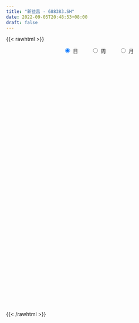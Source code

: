 ```yaml
---
title: "新益昌 - 688383.SH"
date: 2022-09-05T20:48:53+08:00
draft: false
---
```

{{< rawhtml >}}
    <div style="text-align: center">
        <label style="padding: 1rem;"><input style="margin-right: .5rem" type="radio" name="period" value="D" checked onclick="period_change(this)">日</label>
        <label style="padding: 1rem;"><input style="margin-right: .5rem" type="radio" name="period" value="W" onclick="period_change(this)">周</label>
        <label style="padding: 1rem;"><input style="margin-right: .5rem" type="radio" name="period" value="M" onclick="period_change(this)">月</label>
    </div>
    <div id="chart" style="height: 700px;"></div> 
    <script type="text/javascript">
        const D_v = [172344.36,84147.78,48249.73,53199.63,48292.58,41217.0,33061.86,35454.98,28763.18,37567.64,53211.58,31404.75,16351.56,19455.11,16483.7,15558.2,25021.98,15940.44,15483.28,14411.2,16862.56,26084.08,29515.45,23169.97,27261.58,18315.02,18889.38,17519.26,16087.8,14734.03,14276.02,18270.95,21196.52,15269.66,16580.1,15384.75,16151.44,13038.47,8893.87,14015.18,21199.2,10646.57,11184.3,10819.74,9390.0,16556.42,15435.05,11067.27,8797.71,13297.95,10973.95,13523.64,16883.72,9281.87,7780.94,12991.31,15340.38,31327.19,19945.08,23242.19,25419.22,26853.98,31761.41,30142.75,15340.8,26207.62,22211.7,9803.59,10800.63,17010.48,17370.1,11256.72,17904.25,16397.84,25477.28,14022.96,11879.65,14150.5,9785.07,12748.46,9013.14,7196.49,8900.14,5741.16,7826.05,6472.16,7876.04,7375.06,6419.36,9622.27,7950.13,6999.28,10208.68,11748.69,16795.93,8643.12,5875.36,6264.0,6920.66,8463.85,9010.93,8912.65,6151.01,7303.03,8832.55,7699.36,6417.32,6814.95,6954.3,5585.64,7138.38,9784.05,5937.79,26338.94,9676.67,8092.71,6282.72,8802.97,8351.29,6245.04,10428.5,7797.22,14326.71,10274.61,7120.0,7423.99,4576.09,5640.44,12399.8,9103.33,7702.27,11990.84,13901.15,11759.64,10203.63,10783.64,15805.1,16218.54,13604.64,20715.54,12754.35,8295.85,9204.01,13205.37,10924.89,10962.14,9248.11,12858.98,12373.65,6210.03,22622.54,10911.73,20326.15,10949.96,11419.84,5799.81,12294.47,11257.08,6985.64,10703.61,7754.73,7727.02,8147.6,10849.76,10946.46,11491.14,8327.55,6468.4,8347.81,8370.77,6614.71,4325.42,5863.91,5299.47,5416.82,4684.1,4394.07,14162.89,10006.03,7539.8,4441.07,3777.71,6165.71,5053.68,5224.85,5896.58,6571.9,6100.68,13379.88,6417.54,10019.21,11502.81,7346.67,9141.06,10422.97,8154.52,12759.94,8440.48,15107.91,9070.12,9293.63,8468.22,10137.33,5853.17,11761.37,11433.05,6709.3,8688.41,6857.29,7611.29,10324.98,6627.69,9742.57,14801.07,13284.4,5548.24,10743.27,4831.92,4540.47,3766.02,5534.33,4545.94,6495.07,6262.66,4009.15,4532.64,4842.54,4939.91,5529.59,6743.88,8226.14,8180.9,8843.31,7894.01,9615.37,5658.63,3521.55,4228.23,3977.37,6048.2,10803.17,11710.85,7699.64,13527.36,8855.12,9277.06,3819.78,5369.58,6600.4,3591.39,3337.79,8122.28,3260.37,6052.92,4458.79,5063.95,4292.03,8968.22,4431.84,4896.68,3678.12,3712.88,6306.83,7381.79,11773.94,13436.69,7370.32,6848.34,4763.98,4538.2,5246.91,4764.86,17940.76,26964.1,15968.64,11777.63,10207.74,8331.62,8008.43,5406.37,10464.16,6917.29,5435.08,4952.85,5611.14,9444.18,6132.06,13219.39,11602.28,5474.7,9048.02,12256.21,13545.03,7853.81,12528.76,6351.11,4072.61,8230.43,16111.96,9293.62,5200.62,8957.78,7114.89,8674.89,5645.98,5661.35,23493.09,28120.39,9439.05,26270.25,25200.29,20315.2,17489.56,21956.24,11492.81,11495.13,12355.2,10756.22,12270.85,10087.62,9053.54,8750.21,20328.14,10506.36,10490.55,8363.97,5503.65,7075.17,7978.14,7160.01,9048.86]
const D_histogram = [0.0,0.7772991453,1.5231956364,1.8960447319,1.9505813311,2.0567626948,1.9604218389,1.5239369545,0.8700517454,1.3470707386,1.8385857958,2.0788483982,2.2055627081,2.1007424944,2.0301972172,1.7568438528,1.6577082879,1.8548970638,2.1670920046,2.2543732581,2.4558126744,2.0508579607,1.1043299473,0.2675071349,-0.4955872495,-0.8203407203,-1.4832516344,-1.8911268658,-2.0317723083,-2.1448056494,-2.2373765396,-2.1367766468,-1.0654532339,-0.340536698,-0.1596986458,-0.2626239204,-0.0007059121,-0.0433155516,-0.3778494438,0.046483808,1.4008280366,2.1528298681,1.953918808,1.6448766719,1.3571155535,0.4137502644,-0.1294041885,-0.4733565068,-0.7499245587,-0.8455201593,-0.7556533256,-1.1243371799,-1.9238298625,-2.3229128955,-2.8206979767,-2.7224108265,-1.0560742859,0.9273993857,1.9575862589,2.9253098752,3.1047022126,4.18387386,5.19739192,4.5438033274,3.8098828939,2.0713334709,1.3887893611,0.5175072143,-0.2297429736,-1.3477617404,-1.8668498309,-1.8884523104,-1.5168608243,-1.7655346438,-2.9609159882,-3.6042970647,-3.6249040431,-2.6867834055,-2.0255400258,-0.9597024662,-0.607827669,-0.3535598285,-0.5418595405,-0.7832950337,-1.1942029563,-1.6634580766,-2.0343181051,-2.4783342613,-2.6661389741,-2.263895153,-2.3220601431,-2.3011654594,-2.7537021193,-2.7237580365,-3.2987205103,-3.2279085011,-3.2630629533,-3.3374861497,-3.3420510782,-2.6172300965,-1.9050644475,-1.0040781989,-0.4317368293,-0.3496734229,0.0648703827,0.8790785345,0.8773820235,0.7567746416,0.5579375291,1.0263189697,1.244640034,1.2932229151,1.2931023668,0.2326883192,-0.6108000931,-1.2031532728,-1.5194278991,-1.4958384877,-1.2659906321,-1.2663865097,-1.4349910138,-1.0804376323,-0.3387979183,0.29592402,0.8584022731,1.3830858469,1.5943236205,1.6562955537,1.8448777294,1.5900993327,1.5540916401,1.8615962641,1.7833041575,1.1901022239,0.7837341131,0.3538036861,0.5198731661,1.0693967843,1.4425590306,1.7397676177,1.8779270391,1.7064018696,1.7172935993,1.7965542039,1.9270100052,1.5633146626,1.3604172999,0.7757208864,-0.0832147119,-0.4485139394,-0.0030544248,0.3924361775,0.1682796664,-0.0059523684,-0.3752327903,-0.5695835803,-1.050600352,-1.720059651,-2.0831578594,-2.1391934659,-2.2438439374,-2.4838751113,-2.5703452618,-2.1430183978,-1.7506802984,-1.0713792502,-0.6161642054,-0.3449205173,-0.1711487549,0.0093913692,0.0857707758,0.1947731011,0.1100192464,0.2271032719,0.0645414427,0.0886275234,0.2218544997,0.6744607838,0.4378930607,0.0200838847,-0.2603620373,-0.3385845678,-0.2628489547,-0.2937357478,-0.2628038051,-0.4155948905,-0.2578538798,-0.4473125567,-0.9321445715,-1.2203825965,-1.6993597569,-1.5847811971,-1.1803398513,-0.8252421977,-0.1961651007,-0.0143774878,0.2036691661,0.267259966,0.9186907472,1.065037531,1.4016313511,1.4530847627,1.2751361786,0.9611012868,0.500736974,0.1184286191,-0.3374978511,-0.6496093356,-0.8690546218,-0.8401591654,-0.7815673721,-0.8039318208,-0.7151273862,-0.1518749326,0.4740789995,0.8010286859,1.1985720154,1.2511151928,1.3275110196,1.2484535439,0.8607469746,0.5704489602,0.3666096532,0.3633808055,0.2057103828,0.0668873132,0.0031618287,-0.1122688178,-0.4637604234,-0.9743601691,-1.1912997078,-1.5917208055,-1.6377168835,-1.4841402959,-1.1699383821,-1.0049894391,-0.8895297343,-0.8997351781,-0.825298925,-1.0967778132,-0.9786632464,0.0963521257,0.568395454,1.2127403116,1.6017922882,1.9088943389,1.9897434639,2.2435639214,2.1814998933,2.0939492311,1.8696256721,1.9199853487,1.8859681179,1.8865327187,1.8833833257,1.7538013501,1.7436897422,1.2376766607,0.7744845909,0.4206365924,0.2594894188,0.2110251455,0.3373562013,0.6015920892,1.005964299,1.1077290182,1.0445128199,0.8009654705,0.2823857724,0.055113314,-0.0550044,-0.3525517059,0.0388878873,0.9896195573,1.2292147559,1.3287246349,0.9990586399,0.6591815768,0.6629853049,0.5722517032,0.792029453,0.9301746191,0.4442822378,0.2254232855,0.2238236508,-0.3344499889,-0.849123874,-0.7670192845,-1.1360310614,-1.4435811832,-1.9937770278,-2.7775439089,-3.3475850987,-3.3619725047,-3.190701396,-2.92519084,-2.6653001222,-2.149723118,-1.2311713428,-0.6255026615,-0.2207404825,0.3258380436,0.4858236381,0.8911458743,1.00959408,1.0022661919,1.9825117497,3.1799528359,3.6157931756,4.9401569881,6.0929958557,6.4162560345,6.2326549493,5.6361611517,4.3455538505,3.0847977187,1.9496750111,1.1372584892,0.6647451525,-0.3238788677,-0.751883416,-0.8943350462,-2.111253286,-2.7511184086,-3.4036613126,-3.581843514,-3.7311043996,-3.907174478,-3.9721465319,-3.555526653,-3.1500952619]
const D_fast = [0.0,0.9716239316,2.0983193318,2.9451796102,3.4873615422,4.1077335796,4.5014981835,4.4459975378,4.009625265,4.8234119429,5.774573449,6.5345481509,7.2126531379,7.6330185478,8.0700225749,8.2358801737,8.5511716807,9.2120847226,10.0660526646,10.7169272326,11.5323198175,11.640079594,10.9696340674,10.1996880387,9.312696842,8.7828581911,7.7491343684,6.8684774205,6.219888901,5.5706541475,4.9187391224,4.4851448535,5.2901049579,5.9298873194,6.07080071,5.9022194553,6.1639609856,6.1105224582,5.681526205,6.1174804089,7.8220316466,9.1122409451,9.401809587,9.5039866189,9.5555043889,8.7155766658,8.1400711658,7.6777797209,7.2137305293,6.9067548889,6.8077083912,6.1579402419,4.8774900936,3.8976788368,2.6947192614,2.112403705,3.5147216742,5.7300451922,7.24962863,8.9486797152,9.9042476057,12.0293877181,14.3422537581,14.8246159973,15.0431662873,13.8224502321,13.4871034625,12.7451981192,11.940512188,10.4855529861,9.4997524378,9.0060368808,8.9984131608,8.3083556803,6.3727453389,4.8282899962,3.9014570071,4.1678817932,4.3227401665,5.1486521095,5.3485699895,5.5144478729,5.1906832758,4.7534240242,4.0439653624,3.158845723,2.2794061682,1.2158064467,0.3614669903,0.1977370232,-0.4409430026,-0.9953396838,-2.1363018735,-2.7872972999,-4.1869399012,-4.9231050173,-5.7740252078,-6.6828199416,-7.5228976397,-7.4523841822,-7.216484645,-6.5665179461,-6.1021107838,-6.1074657332,-5.6767043319,-4.6427265465,-4.4250775516,-4.3564912731,-4.4158440033,-3.6908828203,-3.1614017474,-2.7895131377,-2.4663580942,-3.468600062,-4.4647884975,-5.3579299955,-6.0540615966,-6.4044318071,-6.4910816096,-6.8080741145,-7.3354263721,-7.2509823987,-6.5940421643,-5.885339221,-5.1082603996,-4.237805364,-3.6279866853,-3.1519408637,-2.5021392557,-2.3593928192,-2.0068776017,-1.2339739117,-0.8664399789,-1.1621163566,-1.3725509391,-1.7140304445,-1.4179926731,-0.6011198587,0.1326821452,0.8648326367,1.4724738179,1.7275491158,2.1677642453,2.696163401,3.3083717035,3.3355050266,3.4727119888,3.0819457969,2.2022065207,1.7247788083,2.1694747167,2.6630743633,2.4809877689,2.305267642,1.8421790225,1.5054323374,0.7617654777,-0.3377087341,-1.2215964073,-1.8124303802,-2.4780418362,-3.3390417878,-4.0680982538,-4.1765259892,-4.2218579644,-3.8104017288,-3.5092277354,-3.3242141766,-3.1932296029,-3.0103416365,-2.912519536,-2.7548239354,-2.8120729785,-2.638213135,-2.7846396036,-2.7383966419,-2.5497060407,-1.9284845607,-2.0555790187,-2.4683672234,-2.8139036548,-2.9767723272,-2.9667489528,-3.0710696828,-3.1058386915,-3.3625284994,-3.2692509587,-3.5705377748,-4.2884059325,-4.8817396066,-5.7855567062,-6.0671734457,-5.9578170628,-5.8090299586,-5.2289941367,-5.0508008958,-4.7818369504,-4.651431159,-3.770327691,-3.3577215244,-2.6707198665,-2.2559952643,-2.1151598037,-2.1889193739,-2.5240994431,-2.8768006433,-3.4171015763,-3.8916153947,-4.3283243362,-4.5094686712,-4.6462687209,-4.8696161248,-4.9595935367,-4.4343098163,-3.6898361343,-3.1626292765,-2.4654429432,-2.1001209676,-1.6918473859,-1.4587914756,-1.6313113012,-1.7789970756,-1.8911839693,-1.8035676156,-1.9098104427,-2.0319116839,-2.0948467112,-2.2383445621,-2.7057762737,-3.4599660617,-3.9747305273,-4.7730818263,-5.2285071253,-5.4459656116,-5.4242482933,-5.5105467102,-5.6174694389,-5.8526086772,-5.9844971554,-6.5301704969,-6.6567217417,-5.5576183381,-4.9434761463,-3.9959462109,-3.2064461622,-2.4221205268,-1.8438355357,-1.0291240979,-0.5458131526,-0.1098765072,0.1332063519,0.6635623657,1.1010371644,1.5732349449,2.0409313833,2.3497997452,2.7756105729,2.5790166565,2.3094457344,2.060756884,1.9644820652,1.9687740782,2.1794441843,2.5940780945,3.2499413791,3.6286383528,3.8265503595,3.7832443777,3.3352611228,3.1217669928,2.9978981789,2.6122129465,3.0133745115,4.2115110708,4.7584099584,5.1901009961,5.1101996611,4.9351179922,5.1046680466,5.1569973707,5.5747824836,5.9454713045,5.5706494826,5.4081463517,5.4625026298,4.8206164929,4.0936616393,3.9840114076,3.3309918654,2.6625464478,1.6139063463,0.1357534879,-1.2711839766,-2.1260645088,-2.7524687491,-3.2182559031,-3.6246902158,-3.6465439911,-3.0357850516,-2.5864920357,-2.2369149773,-1.6088769403,-1.3274354363,-0.6993267315,-0.3284800058,-0.085241346,1.3906321492,3.3830614444,4.722850078,7.2822531376,9.9583409691,11.8856651565,13.2602278086,14.072774299,13.8685554604,13.3789987582,12.7312948034,12.2031929038,11.8968658553,10.8272721181,10.2112967158,9.8452613241,8.1005297628,6.772885038,5.2694268058,4.1957837259,3.1137467405,1.9608830426,0.9028743557,0.4306125714,0.0485201469]
const D_slow = [0.0,0.1943247863,0.5751236954,1.0491348784,1.5367802112,2.0509708849,2.5410763446,2.9220605832,3.1395735196,3.4763412042,3.9359876532,4.4556997527,5.0070904298,5.5322760534,6.0398253577,6.4790363209,6.8934633928,7.3571876588,7.89896066,8.4625539745,9.0765071431,9.5892216333,9.8653041201,9.9321809038,9.8082840915,9.6031989114,9.2323860028,8.7596042863,8.2516612093,7.7154597969,7.156115662,6.6219215003,6.3555581918,6.2704240173,6.2304993559,6.1648433758,6.1646668977,6.1538380098,6.0593756489,6.0709966009,6.42120361,6.959411077,7.447890779,7.859109947,8.1983888354,8.3018264015,8.2694753543,8.1511362276,7.963655088,7.7522750482,7.5633617168,7.2822774218,6.8013199561,6.2205917323,5.5154172381,4.8348145315,4.57079596,4.8026458064,5.2920423712,6.02336984,6.7995453931,7.8455138581,9.1448618381,10.2808126699,11.2332833934,11.7511167611,12.0983141014,12.227690905,12.1702551616,11.8333147265,11.3666022688,10.8944891912,10.5152739851,10.0738903241,9.3336613271,8.4325870609,7.5263610501,6.8546651988,6.3482801923,6.1083545758,5.9563976585,5.8680077014,5.7325428163,5.5367190578,5.2381683188,4.8223037996,4.3137242733,3.694140708,3.0276059645,2.4616321762,1.8811171405,1.3058257756,0.6174002458,-0.0635392633,-0.8882193909,-1.6951965162,-2.5109622545,-3.345333792,-4.1808465615,-4.8351540856,-5.3114201975,-5.5624397472,-5.6703739546,-5.7577923103,-5.7415747146,-5.521805081,-5.3024595751,-5.1132659147,-4.9737815324,-4.71720179,-4.4060417815,-4.0827360527,-3.759460461,-3.7012883812,-3.8539884045,-4.1547767227,-4.5346336975,-4.9085933194,-5.2250909774,-5.5416876048,-5.9004353583,-6.1705447664,-6.255244246,-6.181263241,-5.9666626727,-5.6208912109,-5.2223103058,-4.8082364174,-4.347016985,-3.9494921519,-3.5609692418,-3.0955701758,-2.6497441364,-2.3522185805,-2.1562850522,-2.0678341306,-1.9378658391,-1.6705166431,-1.3098768854,-0.874934981,-0.4054532212,0.0211472462,0.450470646,0.899609197,1.3813616983,1.772190364,2.1122946889,2.3062249105,2.2854212325,2.1732927477,2.1725291415,2.2706381859,2.3127081025,2.3112200104,2.2174118128,2.0750159177,1.8123658297,1.382350917,0.8615614521,0.3267630857,-0.2341978987,-0.8551666765,-1.497752992,-2.0335075914,-2.471177666,-2.7390224786,-2.89306353,-2.9792936593,-3.022080848,-3.0197330057,-2.9982903118,-2.9495970365,-2.9220922249,-2.8653164069,-2.8491810462,-2.8270241654,-2.7715605405,-2.6029453445,-2.4934720793,-2.4884511082,-2.5535416175,-2.6381877594,-2.7038999981,-2.777333935,-2.8430348863,-2.946933609,-3.0113970789,-3.1232252181,-3.356261361,-3.6613570101,-4.0861969493,-4.4823922486,-4.7774772114,-4.9837877609,-5.0328290361,-5.036423408,-4.9855061165,-4.918691125,-4.6890184382,-4.4227590554,-4.0723512176,-3.709080027,-3.3902959823,-3.1500206606,-3.0248364171,-2.9952292623,-3.0796037251,-3.242006059,-3.4592697145,-3.6693095058,-3.8647013488,-4.065684304,-4.2444661506,-4.2824348837,-4.1639151338,-3.9636579624,-3.6640149585,-3.3512361603,-3.0193584055,-2.7072450195,-2.4920582758,-2.3494460358,-2.2577936225,-2.1669484211,-2.1155208254,-2.0987989971,-2.0980085399,-2.1260757444,-2.2420158502,-2.4856058925,-2.7834308195,-3.1813610209,-3.5907902417,-3.9618253157,-4.2543099112,-4.505557271,-4.7279397046,-4.9528734991,-5.1591982304,-5.4333926837,-5.6780584953,-5.6539704638,-5.5118716003,-5.2086865224,-4.8082384504,-4.3310148657,-3.8335789997,-3.2726880193,-2.727313046,-2.2038257382,-1.7364193202,-1.256422983,-0.7849309535,-0.3132977739,0.1575480576,0.5959983951,1.0319208307,1.3413399958,1.5349611435,1.6401202916,1.7049926463,1.7577489327,1.842087983,1.9924860053,2.2439770801,2.5209093346,2.7820375396,2.9822789072,3.0528753503,3.0666536788,3.0529025788,2.9647646524,2.9744866242,3.2218915135,3.5291952025,3.8613763612,4.1111410212,4.2759364154,4.4416827416,4.5847456674,4.7827530307,5.0152966854,5.1263672449,5.1827230663,5.238678979,5.1550664817,4.9427855133,4.7510306921,4.4670229268,4.106127631,3.607683374,2.9132973968,2.0764011221,1.2359079959,0.4382326469,-0.2930650631,-0.9593900936,-1.4968208731,-1.8046137088,-1.9609893742,-2.0161744948,-1.9347149839,-1.8132590744,-1.5904726058,-1.3380740858,-1.0875075379,-0.5918796004,0.2031086085,1.1070569024,2.3420961495,3.8653451134,5.469409122,7.0275728593,8.4366131472,9.5230016099,10.2942010395,10.7816197923,11.0659344146,11.2321207027,11.1511509858,10.9631801318,10.7395963703,10.2117830488,9.5240034466,8.6730881184,7.7776272399,6.84485114,5.8680575206,4.8750208876,3.9861392244,3.1986154089]
const D_data = [['2021-04-28', 48.15, 65.5, 48.0, 71.0],['2021-04-29', 67.0, 77.68, 67.0, 80.05],['2021-04-30', 76.6, 82.4, 76.21, 83.99],['2021-05-06', 81.89, 82.25, 80.1, 90.22],['2021-05-07', 84.0, 81.15, 75.29, 85.5],['2021-05-10', 80.0, 84.1, 78.5, 87.77],['2021-05-11', 83.5, 83.53, 79.1, 85.45],['2021-05-12', 84.7, 79.61, 76.51, 85.37],['2021-05-13', 77.1, 75.32, 73.53, 81.3],['2021-05-14', 76.63, 90.38, 76.63, 90.38],['2021-05-17', 91.0, 95.0, 87.0, 97.18],['2021-05-18', 94.45, 96.01, 90.58, 98.98],['2021-05-19', 94.0, 97.98, 93.0, 98.8],['2021-05-20', 97.0, 97.62, 95.62, 103.66],['2021-05-21', 95.8, 100.06, 93.4, 101.0],['2021-05-24', 98.91, 99.0, 94.0, 101.08],['2021-05-25', 98.04, 102.5, 97.19, 107.76],['2021-05-26', 102.11, 108.91, 101.0, 108.91],['2021-05-27', 108.0, 114.44, 107.83, 119.45],['2021-05-28', 114.99, 115.65, 109.8, 118.99],['2021-05-31', 115.5, 121.01, 112.05, 123.51],['2021-06-01', 120.94, 116.0, 109.88, 121.01],['2021-06-02', 113.77, 108.2, 104.0, 114.89],['2021-06-03', 106.88, 106.7, 103.1, 109.3],['2021-06-04', 106.0, 104.6, 100.0, 108.88],['2021-06-07', 105.27, 108.0, 105.27, 112.0],['2021-06-08', 108.0, 101.5, 100.0, 109.99],['2021-06-09', 99.0, 101.72, 97.5, 104.15],['2021-06-10', 102.0, 103.22, 98.6, 105.76],['2021-06-11', 104.77, 102.34, 98.0, 105.83],['2021-06-15', 104.4, 101.34, 95.08, 104.76],['2021-06-16', 100.45, 103.01, 99.88, 111.0],['2021-06-17', 103.78, 118.0, 100.95, 122.99],['2021-06-18', 116.39, 118.87, 115.32, 121.8],['2021-06-21', 117.0, 115.2, 112.0, 121.8],['2021-06-22', 115.51, 112.57, 107.27, 117.99],['2021-06-23', 112.01, 118.35, 110.51, 121.55],['2021-06-24', 116.87, 115.99, 111.86, 117.44],['2021-06-25', 114.0, 112.01, 110.94, 116.8],['2021-06-28', 112.0, 122.5, 111.58, 125.0],['2021-06-29', 122.81, 140.46, 117.3, 142.68],['2021-06-30', 141.89, 141.01, 135.15, 144.9],['2021-07-01', 141.1, 133.27, 131.95, 142.2],['2021-07-02', 131.21, 133.05, 130.1, 139.55],['2021-07-05', 135.71, 134.05, 131.11, 139.0],['2021-07-06', 135.0, 124.38, 120.0, 138.27],['2021-07-07', 119.9, 126.66, 119.2, 130.85],['2021-07-08', 127.5, 127.68, 122.86, 128.89],['2021-07-09', 125.53, 127.5, 121.93, 130.0],['2021-07-12', 129.89, 129.24, 122.63, 133.0],['2021-07-13', 128.63, 132.0, 128.63, 134.8],['2021-07-14', 134.95, 125.8, 123.54, 137.9],['2021-07-15', 125.0, 117.01, 112.57, 127.66],['2021-07-16', 117.5, 118.0, 115.12, 121.45],['2021-07-19', 118.0, 113.1, 113.1, 120.59],['2021-07-20', 112.0, 118.0, 111.06, 121.27],['2021-07-21', 126.0, 141.6, 125.1, 141.6],['2021-07-22', 149.51, 156.1, 148.88, 161.0],['2021-07-23', 157.32, 154.21, 149.5, 159.32],['2021-07-26', 164.0, 161.62, 156.16, 167.66],['2021-07-27', 165.99, 158.19, 157.01, 175.5],['2021-07-28', 158.11, 176.86, 155.55, 189.83],['2021-07-29', 177.0, 186.7, 173.12, 202.2],['2021-07-30', 189.28, 172.08, 170.27, 189.28],['2021-08-02', 173.59, 172.2, 168.69, 179.99],['2021-08-03', 174.58, 156.9, 156.0, 174.58],['2021-08-04', 153.52, 166.66, 153.52, 169.99],['2021-08-05', 164.1, 162.58, 159.18, 166.66],['2021-08-06', 164.83, 161.6, 159.12, 166.66],['2021-08-09', 160.24, 152.97, 151.0, 161.6],['2021-08-10', 152.98, 156.4, 150.0, 163.66],['2021-08-11', 157.0, 161.25, 150.5, 161.53],['2021-08-12', 160.24, 167.29, 156.69, 168.48],['2021-08-13', 166.0, 160.0, 159.0, 179.0],['2021-08-16', 160.0, 143.7, 139.41, 160.0],['2021-08-17', 143.86, 144.26, 142.18, 151.95],['2021-08-18', 146.95, 148.5, 143.3, 151.88],['2021-08-19', 146.01, 161.5, 145.0, 163.99],['2021-08-20', 163.0, 161.42, 158.67, 169.99],['2021-08-23', 161.6, 170.87, 160.0, 171.95],['2021-08-24', 170.0, 166.0, 160.06, 170.5],['2021-08-25', 162.98, 166.88, 160.15, 169.99],['2021-08-26', 168.0, 161.98, 161.0, 173.9],['2021-08-27', 161.0, 160.42, 158.18, 163.96],['2021-08-30', 163.98, 156.5, 153.88, 168.0],['2021-08-31', 154.92, 152.95, 149.0, 158.88],['2021-09-01', 156.53, 151.07, 145.0, 156.54],['2021-09-02', 148.98, 146.7, 145.01, 152.93],['2021-09-03', 146.43, 146.61, 145.0, 153.15],['2021-09-06', 146.6, 153.0, 144.0, 156.3],['2021-09-07', 152.77, 146.63, 145.88, 154.9],['2021-09-08', 146.63, 145.89, 144.07, 149.87],['2021-09-09', 148.2, 136.89, 135.05, 148.3],['2021-09-10', 135.85, 139.63, 135.18, 142.87],['2021-09-13', 138.58, 128.08, 123.0, 139.25],['2021-09-14', 127.18, 132.0, 127.0, 133.38],['2021-09-15', 130.14, 127.86, 126.69, 133.0],['2021-09-16', 129.79, 124.0, 122.43, 129.79],['2021-09-17', 124.3, 121.44, 118.3, 127.0],['2021-09-22', 121.33, 129.5, 120.39, 130.99],['2021-09-23', 129.54, 130.7, 122.02, 132.96],['2021-09-24', 130.3, 135.5, 128.01, 138.78],['2021-09-27', 135.8, 134.0, 130.98, 137.3],['2021-09-28', 131.6, 128.5, 126.66, 136.0],['2021-09-29', 128.21, 133.08, 124.98, 137.12],['2021-09-30', 132.5, 141.0, 132.5, 144.0],['2021-10-08', 141.88, 132.91, 132.62, 143.0],['2021-10-11', 130.99, 131.0, 128.08, 134.9],['2021-10-12', 132.7, 128.96, 125.13, 132.7],['2021-10-13', 128.8, 138.0, 128.68, 139.6],['2021-10-14', 138.0, 136.99, 132.05, 139.9],['2021-10-15', 135.99, 136.0, 133.2, 138.0],['2021-10-18', 135.5, 136.0, 133.0, 139.39],['2021-10-19', 122.5, 119.91, 118.5, 131.0],['2021-10-20', 120.19, 116.77, 116.0, 120.32],['2021-10-21', 117.35, 114.72, 114.0, 118.78],['2021-10-22', 116.0, 114.0, 113.8, 117.48],['2021-10-25', 114.0, 115.58, 111.8, 116.75],['2021-10-26', 115.5, 117.02, 115.49, 121.5],['2021-10-27', 117.04, 112.97, 112.15, 117.52],['2021-10-28', 112.55, 108.5, 107.57, 115.79],['2021-10-29', 108.35, 113.69, 107.8, 114.55],['2021-11-01', 113.56, 120.06, 112.11, 121.28],['2021-11-02', 119.43, 121.55, 117.36, 123.34],['2021-11-03', 121.0, 123.49, 119.2, 124.5],['2021-11-04', 122.77, 126.04, 121.68, 126.36],['2021-11-05', 126.18, 124.53, 123.05, 127.44],['2021-11-08', 122.33, 123.99, 119.94, 124.68],['2021-11-09', 123.05, 127.01, 122.68, 132.78],['2021-11-10', 127.14, 122.06, 120.2, 127.14],['2021-11-11', 122.0, 124.74, 120.11, 128.45],['2021-11-12', 124.29, 130.68, 123.22, 133.86],['2021-11-15', 133.91, 127.52, 126.69, 139.47],['2021-11-16', 126.53, 120.08, 119.8, 129.33],['2021-11-17', 120.2, 120.18, 116.46, 122.71],['2021-11-18', 120.0, 117.77, 117.01, 122.45],['2021-11-19', 116.52, 124.59, 116.0, 128.32],['2021-11-22', 127.26, 131.72, 124.27, 132.8],['2021-11-23', 135.32, 132.81, 131.75, 138.0],['2021-11-24', 132.0, 134.8, 131.0, 143.88],['2021-11-25', 136.98, 135.35, 128.01, 138.92],['2021-11-26', 135.26, 132.79, 131.96, 137.7],['2021-11-29', 131.0, 136.05, 129.17, 138.0],['2021-11-30', 138.99, 138.66, 137.0, 142.9],['2021-12-01', 139.7, 141.53, 136.48, 144.31],['2021-12-02', 142.0, 136.33, 136.04, 142.8],['2021-12-03', 136.0, 138.26, 133.84, 139.14],['2021-12-06', 140.0, 132.51, 131.53, 141.04],['2021-12-07', 133.1, 125.76, 123.98, 134.4],['2021-12-08', 125.76, 128.73, 125.76, 129.88],['2021-12-09', 129.29, 139.24, 129.0, 150.0],['2021-12-10', 138.0, 141.37, 138.0, 147.0],['2021-12-13', 140.49, 134.62, 131.08, 140.49],['2021-12-14', 133.99, 134.56, 131.33, 138.0],['2021-12-15', 134.76, 130.81, 129.51, 136.41],['2021-12-16', 129.1, 131.4, 129.1, 132.26],['2021-12-17', 131.0, 125.6, 125.49, 131.4],['2021-12-20', 126.23, 119.23, 119.0, 126.61],['2021-12-21', 120.3, 118.9, 118.1, 120.9],['2021-12-22', 118.77, 120.0, 117.0, 125.1],['2021-12-23', 119.8, 117.2, 117.13, 121.55],['2021-12-24', 117.0, 112.59, 112.23, 118.3],['2021-12-27', 112.34, 111.43, 109.41, 114.87],['2021-12-28', 112.86, 116.65, 111.01, 116.99],['2021-12-29', 116.58, 116.55, 111.77, 117.88],['2021-12-30', 116.01, 121.55, 115.86, 122.7],['2021-12-31', 120.33, 120.74, 119.51, 124.85],['2022-01-04', 121.46, 119.6, 118.5, 122.88],['2022-01-05', 116.5, 118.95, 114.63, 121.29],['2022-01-06', 117.87, 119.5, 117.52, 122.55],['2022-01-07', 119.19, 118.5, 117.5, 123.97],['2022-01-10', 117.01, 119.1, 116.0, 120.43],['2022-01-11', 119.0, 116.44, 114.47, 120.0],['2022-01-12', 116.91, 118.78, 115.08, 120.0],['2022-01-13', 117.92, 114.86, 113.82, 118.2],['2022-01-14', 114.29, 116.48, 113.08, 118.48],['2022-01-17', 115.0, 118.0, 115.0, 118.82],['2022-01-18', 119.2, 123.57, 119.2, 127.8],['2022-01-19', 122.88, 115.6, 115.6, 123.52],['2022-01-20', 115.57, 111.38, 111.0, 116.54],['2022-01-21', 111.0, 110.75, 108.15, 113.31],['2022-01-24', 111.85, 111.7, 110.2, 114.73],['2022-01-25', 111.11, 113.0, 110.82, 114.89],['2022-01-26', 112.02, 111.17, 109.51, 114.14],['2022-01-27', 111.6, 111.32, 110.8, 114.6],['2022-01-28', 113.44, 108.0, 107.01, 113.44],['2022-02-07', 109.5, 111.21, 108.0, 114.96],['2022-02-08', 112.33, 106.05, 104.0, 112.33],['2022-02-09', 105.66, 99.5, 96.2, 106.65],['2022-02-10', 99.51, 98.5, 96.68, 100.35],['2022-02-11', 98.88, 92.3, 91.66, 99.24],['2022-02-14', 92.0, 96.82, 90.1, 97.43],['2022-02-15', 97.04, 100.09, 96.59, 101.3],['2022-02-16', 100.9, 100.03, 99.59, 105.9],['2022-02-17', 99.22, 105.01, 99.22, 106.66],['2022-02-18', 103.55, 100.8, 100.24, 105.63],['2022-02-21', 100.8, 101.7, 98.35, 101.7],['2022-02-22', 100.0, 100.01, 98.0, 103.57],['2022-02-23', 100.43, 109.11, 100.43, 110.5],['2022-02-24', 109.32, 105.09, 103.71, 109.77],['2022-02-25', 106.7, 109.17, 106.0, 110.41],['2022-02-28', 109.39, 107.24, 106.33, 111.25],['2022-03-01', 108.2, 104.61, 103.52, 108.2],['2022-03-02', 104.01, 102.0, 101.1, 104.45],['2022-03-03', 102.66, 98.21, 97.08, 103.35],['2022-03-04', 98.83, 96.72, 96.0, 101.3],['2022-03-07', 97.88, 93.0, 92.11, 97.88],['2022-03-08', 93.38, 91.87, 90.33, 94.72],['2022-03-09', 91.7, 90.5, 87.93, 94.42],['2022-03-10', 93.33, 91.9, 91.02, 94.8],['2022-03-11', 90.31, 91.32, 87.18, 91.82],['2022-03-14', 94.0, 89.2, 88.88, 94.0],['2022-03-15', 88.0, 89.57, 86.72, 92.33],['2022-03-16', 91.19, 96.33, 89.0, 96.9],['2022-03-17', 99.5, 99.87, 97.5, 102.72],['2022-03-18', 97.5, 98.64, 97.38, 99.94],['2022-03-21', 98.78, 101.75, 96.0, 103.35],['2022-03-22', 101.75, 99.13, 99.01, 101.75],['2022-03-23', 98.98, 100.36, 98.05, 101.48],['2022-03-24', 98.98, 99.03, 97.31, 100.79],['2022-03-25', 99.05, 94.37, 93.5, 100.89],['2022-03-28', 96.98, 93.98, 92.61, 96.98],['2022-03-29', 94.01, 93.77, 91.4, 97.21],['2022-03-30', 94.95, 95.7, 92.4, 97.2],['2022-03-31', 95.7, 93.25, 92.5, 95.9],['2022-04-01', 93.2, 92.49, 90.05, 94.8],['2022-04-06', 92.4, 92.61, 88.03, 94.5],['2022-04-07', 92.0, 91.13, 88.23, 92.3],['2022-04-08', 91.32, 86.36, 86.07, 91.87],['2022-04-11', 85.53, 81.11, 81.02, 85.53],['2022-04-12', 80.06, 81.57, 77.68, 81.96],['2022-04-13', 81.5, 76.05, 75.36, 81.5],['2022-04-14', 76.8, 77.5, 73.3, 78.0],['2022-04-15', 75.69, 78.5, 73.6, 78.85],['2022-04-18', 77.03, 80.13, 75.8, 82.38],['2022-04-19', 80.15, 78.06, 77.13, 81.36],['2022-04-20', 78.06, 76.78, 75.88, 78.99],['2022-04-21', 76.12, 74.08, 73.7, 78.45],['2022-04-22', 72.51, 73.9, 72.12, 75.32],['2022-04-25', 71.32, 67.5, 67.06, 72.47],['2022-04-26', 69.0, 70.34, 67.26, 71.51],['2022-04-27', 69.1, 84.41, 68.29, 84.41],['2022-04-28', 84.2, 80.52, 78.71, 84.35],['2022-04-29', 82.8, 85.66, 79.5, 88.5],['2022-05-05', 85.66, 85.68, 83.78, 89.25],['2022-05-06', 83.1, 87.3, 82.21, 89.7],['2022-05-09', 86.51, 86.5, 85.52, 87.7],['2022-05-10', 84.11, 90.77, 84.11, 91.8],['2022-05-11', 90.3, 88.68, 88.34, 94.34],['2022-05-12', 88.68, 89.32, 88.04, 91.3],['2022-05-13', 87.62, 88.07, 87.1, 89.6],['2022-05-16', 89.3, 92.35, 89.3, 94.27],['2022-05-17', 93.74, 92.72, 90.7, 93.74],['2022-05-18', 91.76, 94.5, 91.72, 96.95],['2022-05-19', 94.5, 95.95, 92.35, 96.58],['2022-05-20', 94.3, 95.52, 92.0, 96.79],['2022-05-23', 95.5, 98.16, 93.06, 98.56],['2022-05-24', 98.0, 91.91, 91.0, 100.68],['2022-05-25', 91.91, 90.83, 89.71, 93.48],['2022-05-26', 91.29, 90.69, 89.28, 92.35],['2022-05-27', 90.9, 92.22, 90.9, 95.75],['2022-05-30', 91.96, 93.5, 90.31, 93.5],['2022-05-31', 92.02, 96.38, 90.58, 97.18],['2022-06-01', 95.26, 99.82, 95.26, 102.8],['2022-06-02', 99.07, 104.34, 99.06, 106.05],['2022-06-06', 104.0, 103.11, 102.29, 109.64],['2022-06-07', 102.58, 102.39, 101.0, 104.98],['2022-06-08', 102.47, 100.45, 97.26, 102.6],['2022-06-09', 100.14, 95.8, 95.22, 100.47],['2022-06-10', 95.0, 98.0, 95.0, 98.97],['2022-06-13', 97.59, 98.99, 97.0, 101.77],['2022-06-14', 97.06, 95.8, 92.85, 97.26],['2022-06-15', 96.9, 104.99, 93.22, 107.38],['2022-06-16', 109.0, 116.5, 108.0, 117.76],['2022-06-17', 114.01, 112.19, 110.0, 115.94],['2022-06-20', 111.73, 112.91, 111.5, 117.5],['2022-06-21', 114.83, 108.41, 107.7, 114.83],['2022-06-22', 109.2, 107.73, 107.5, 112.91],['2022-06-23', 108.36, 112.28, 107.3, 112.65],['2022-06-24', 111.22, 112.0, 110.53, 114.88],['2022-06-27', 111.77, 117.46, 109.5, 118.58],['2022-06-28', 118.41, 118.8, 115.58, 120.8],['2022-06-29', 120.0, 111.31, 111.02, 120.0],['2022-06-30', 113.61, 113.75, 111.03, 116.37],['2022-07-01', 113.97, 116.8, 111.37, 119.99],['2022-07-04', 114.99, 109.0, 107.3, 116.69],['2022-07-05', 108.81, 106.88, 105.35, 111.81],['2022-07-06', 108.0, 113.23, 106.53, 117.44],['2022-07-07', 113.98, 106.69, 105.81, 113.99],['2022-07-08', 107.0, 105.2, 104.02, 108.21],['2022-07-11', 104.1, 99.0, 98.0, 104.97],['2022-07-12', 98.25, 91.0, 90.53, 99.7],['2022-07-13', 90.84, 87.9, 87.0, 92.01],['2022-07-14', 87.2, 90.82, 87.2, 92.46],['2022-07-15', 90.76, 91.06, 89.31, 94.95],['2022-07-18', 90.91, 90.98, 88.6, 92.65],['2022-07-19', 90.2, 90.0, 89.39, 91.53],['2022-07-20', 90.96, 93.2, 90.28, 94.86],['2022-07-21', 94.16, 100.55, 91.6, 103.98],['2022-07-22', 100.55, 99.75, 97.4, 101.5],['2022-07-25', 98.17, 99.35, 97.32, 102.63],['2022-07-26', 99.02, 103.47, 96.0, 104.3],['2022-07-27', 104.37, 100.6, 100.0, 104.37],['2022-07-28', 100.8, 105.52, 100.0, 106.6],['2022-07-29', 105.9, 103.9, 103.1, 107.2],['2022-08-01', 103.2, 103.26, 99.45, 105.2],['2022-08-02', 101.5, 119.36, 100.0, 120.0],['2022-08-03', 122.21, 130.04, 121.01, 132.38],['2022-08-04', 129.0, 127.75, 124.88, 129.43],['2022-08-05', 127.81, 147.35, 125.0, 153.3],['2022-08-08', 151.5, 156.8, 148.0, 163.56],['2022-08-09', 153.5, 156.1, 143.1, 157.6],['2022-08-10', 152.0, 156.1, 152.0, 165.0],['2022-08-11', 156.0, 154.68, 147.99, 158.99],['2022-08-12', 151.2, 146.15, 146.0, 152.87],['2022-08-15', 147.0, 144.0, 142.22, 151.8],['2022-08-16', 144.0, 142.6, 139.51, 146.48],['2022-08-17', 144.0, 144.16, 140.8, 147.9],['2022-08-18', 144.88, 147.25, 141.32, 150.8],['2022-08-19', 144.89, 138.55, 138.18, 145.78],['2022-08-22', 138.55, 142.88, 136.34, 144.17],['2022-08-23', 142.88, 145.8, 138.88, 147.2],['2022-08-24', 145.97, 128.93, 127.3, 146.56],['2022-08-25', 128.09, 130.58, 125.53, 131.79],['2022-08-26', 125.58, 125.74, 121.66, 134.58],['2022-08-29', 123.0, 127.8, 120.3, 132.9],['2022-08-30', 130.35, 125.38, 123.52, 130.35],['2022-08-31', 125.37, 122.0, 119.65, 128.98],['2022-09-01', 122.11, 120.34, 119.82, 126.1],['2022-09-02', 120.46, 124.94, 118.0, 125.5],['2022-09-05', 124.94, 124.85, 121.27, 128.47]]
const W_v = [304741.87,101492.21,176064.66,136906.7,86415.1,122893.64,85545.49,69013.15,70048.63,67864.99,61246.45,63961.13,87384.9,137419.55,84364.34,79939.39,75315.46,43599.39,35968.67,46529.05,44499.07,26387.43,29985.95,6417.32,36277.32,56328.83,41625.02,43721.4,46836.68,62453.16,71588.92,53544.52,64976.93,60790.23,44428.08,49762.51,29801.69,25589.72,40543.86,26118.53,42489.21,46568.03,54672.08,47653.14,40191.27,50003.97,29416.01,25845.46,15312.04,39888.24,27001.15,49789.22,18132.18,22718.94,26958.31,26266.89,29175.44,36957.53,70885.27,43731.79,33380.52,45872.61,55231.83,44059.73,35594.16,92984.13,96454.1,56965.02,59128.8,36080.94,9048.86]
const W_histogram = [0.0,-0.0797720798,0.4636289641,1.3967981128,2.8993268975,2.9732435135,2.7020395093,3.4217129571,3.2242287914,4.2354045989,4.2445725305,3.3634667282,4.879983011,6.6382456548,6.6314985273,6.0704174928,5.3701971348,4.4527951408,2.6197065389,0.7386806473,-1.7908645373,-2.5320847118,-2.6540694982,-3.2427677858,-3.3722601122,-4.8006419587,-5.573117694,-5.169720517,-4.3379777302,-4.0525986213,-3.2034386173,-2.2123469788,-1.3298173031,-1.7634423968,-2.8191204636,-2.852541782,-2.9000443816,-2.9332330167,-3.1857882346,-3.3651611209,-4.30803058,-4.1258117868,-3.2468544208,-3.2985547355,-3.4734304354,-2.8966654728,-2.6120663144,-2.3670325358,-2.4254727717,-2.7759375222,-3.0766931324,-2.2794565245,-1.4764515416,-0.7640821369,0.2821785541,0.7961860923,1.9318962484,2.2152645014,3.2546743323,3.7883527297,4.286887879,3.6808815136,2.2438514408,1.8131263725,1.7418484298,4.4036656526,5.7795015847,5.8555800628,4.7671715097,3.7615260145,2.8972096618]
const W_fast = [0.0,-0.0997150997,0.5595931851,1.841961862,4.0693223711,4.8865498655,5.2908557387,6.8659574258,7.4745304578,9.544557415,10.6148684793,10.574629359,13.3111413946,16.7289654521,18.3800929564,19.3366162951,19.9789452208,20.174742012,18.9965800448,17.3002243151,14.3229629961,12.9487216437,12.1632194828,10.7638292487,9.7912718943,7.162729558,4.9969743993,4.1079414471,3.8551898013,3.1274192549,3.1757196045,3.6137244984,4.1637998482,3.2893141554,1.5288559727,0.7822992087,0.0097855138,-0.7567113756,-1.8057136521,-2.8263768186,-4.8462539226,-5.6954880763,-5.6282443154,-6.504583314,-7.5478166227,-7.6952180284,-8.0636354485,-8.4103598038,-9.0751682326,-10.1196173637,-11.1895462571,-10.9621737803,-10.5282816827,-10.0069328122,-8.8901274828,-8.1770734214,-6.5583892033,-5.721204825,-3.8681264109,-2.3873598311,-0.8171027121,-0.502888699,-1.3789559116,-1.3563993869,-0.9922152221,2.7705184139,5.5912297422,7.1312032359,7.2345875602,7.1693235686,7.0293096314]
const W_slow = [0.0,-0.0199430199,0.0959642211,0.4451637493,1.1699954736,1.913306352,2.5888162293,3.4442444686,4.2503016665,5.3091528162,6.3702959488,7.2111626308,8.4311583836,10.0907197973,11.7485944291,13.2661988023,14.608748086,15.7219468712,16.3768735059,16.5615436678,16.1138275334,15.4808063555,14.817288981,14.0065970345,13.1635320065,11.9633715168,10.5700920933,9.277661964,8.1931675315,7.1800178762,6.3791582218,5.8260714771,5.4936171514,5.0527565522,4.3479764363,3.6348409908,2.9098298954,2.1765216412,1.3800745825,0.5387843023,-0.5382233427,-1.5696762894,-2.3813898946,-3.2060285785,-4.0743861873,-4.7985525555,-5.4515691341,-6.0433272681,-6.649695461,-7.3436798415,-8.1128531246,-8.6827172558,-9.0518301412,-9.2428506754,-9.1723060368,-8.9732595138,-8.4902854517,-7.9364693263,-7.1228007432,-6.1757125608,-5.1039905911,-4.1837702127,-3.6228073525,-3.1695257593,-2.7340636519,-1.6331472387,-0.1882718426,1.2756231731,2.4674160506,3.4077975542,4.1320999696]
const W_data = [['2021-04-30', 48.15, 82.4, 48.0, 83.99],['2021-05-07', 81.89, 81.15, 75.29, 90.22],['2021-05-14', 80.0, 90.38, 73.53, 90.38],['2021-05-21', 91.0, 100.06, 87.0, 103.66],['2021-05-28', 98.91, 115.65, 94.0, 119.45],['2021-06-04', 115.5, 104.6, 100.0, 123.51],['2021-06-11', 105.27, 102.34, 97.5, 112.0],['2021-06-18', 104.4, 118.87, 95.08, 122.99],['2021-06-25', 117.0, 112.01, 107.27, 121.8],['2021-07-02', 112.0, 133.05, 111.58, 144.9],['2021-07-09', 135.71, 127.5, 119.2, 139.0],['2021-07-16', 129.89, 118.0, 112.57, 137.9],['2021-07-23', 118.0, 154.21, 111.06, 161.0],['2021-07-30', 164.0, 172.08, 155.55, 202.2],['2021-08-06', 173.59, 161.6, 153.52, 179.99],['2021-08-13', 160.24, 160.0, 150.0, 179.0],['2021-08-20', 160.0, 161.42, 139.41, 169.99],['2021-08-27', 161.6, 160.42, 158.18, 173.9],['2021-09-03', 163.98, 146.61, 145.0, 168.0],['2021-09-10', 146.6, 139.63, 135.05, 156.3],['2021-09-17', 138.58, 121.44, 118.3, 139.25],['2021-09-24', 121.33, 135.5, 120.39, 138.78],['2021-09-30', 135.8, 141.0, 124.98, 144.0],['2021-10-08', 141.88, 132.91, 132.62, 143.0],['2021-10-15', 130.99, 136.0, 125.13, 139.9],['2021-10-22', 135.5, 114.0, 113.8, 139.39],['2021-10-29', 114.0, 113.69, 107.57, 121.5],['2021-11-05', 113.56, 124.53, 112.11, 127.44],['2021-11-12', 122.33, 130.68, 119.94, 133.86],['2021-11-19', 133.91, 124.59, 116.0, 139.47],['2021-11-26', 127.26, 132.79, 124.27, 143.88],['2021-12-03', 131.0, 138.26, 129.17, 144.31],['2021-12-10', 140.0, 141.37, 123.98, 150.0],['2021-12-17', 140.49, 125.6, 125.49, 140.49],['2021-12-24', 126.23, 112.59, 112.23, 126.61],['2021-12-31', 112.34, 120.74, 109.41, 124.85],['2022-01-07', 121.46, 118.5, 114.63, 123.97],['2022-01-14', 117.01, 116.48, 113.08, 120.43],['2022-01-21', 115.0, 110.75, 108.15, 127.8],['2022-01-28', 111.85, 108.0, 107.01, 114.89],['2022-02-11', 109.5, 92.3, 91.66, 114.96],['2022-02-18', 92.0, 100.8, 90.1, 106.66],['2022-02-25', 100.8, 109.17, 98.0, 110.5],['2022-03-04', 109.39, 96.72, 96.0, 111.25],['2022-03-11', 97.88, 91.32, 87.18, 97.88],['2022-03-18', 94.0, 98.64, 86.72, 102.72],['2022-03-25', 98.78, 94.37, 93.5, 103.35],['2022-04-01', 96.98, 92.49, 90.05, 97.21],['2022-04-08', 92.4, 86.36, 86.07, 94.5],['2022-04-15', 85.53, 78.5, 73.3, 85.53],['2022-04-22', 77.03, 73.9, 72.12, 82.38],['2022-04-29', 71.32, 85.66, 67.06, 88.5],['2022-05-06', 85.66, 87.3, 82.21, 89.7],['2022-05-13', 86.51, 88.07, 84.11, 94.34],['2022-05-20', 89.3, 95.52, 89.3, 96.95],['2022-05-27', 95.5, 92.22, 89.28, 100.68],['2022-06-02', 91.96, 104.34, 90.31, 106.05],['2022-06-10', 104.0, 98.0, 95.0, 109.64],['2022-06-17', 97.59, 112.19, 92.85, 117.76],['2022-06-24', 111.73, 112.0, 107.3, 117.5],['2022-07-01', 111.77, 116.8, 109.5, 120.8],['2022-07-08', 114.99, 105.2, 104.02, 117.44],['2022-07-15', 104.1, 91.06, 87.0, 104.97],['2022-07-22', 90.91, 99.75, 88.6, 103.98],['2022-07-29', 98.17, 103.9, 96.0, 107.2],['2022-08-05', 103.2, 147.35, 99.45, 153.3],['2022-08-12', 151.5, 146.15, 143.1, 165.0],['2022-08-19', 147.0, 138.55, 138.18, 151.8],['2022-08-26', 138.55, 125.74, 121.66, 147.2],['2022-09-02', 123.0, 124.94, 118.0, 132.9],['2022-09-09', 124.94, 124.85, 121.27, 128.47]]
const M_v = [304741.87,517741.23,376499.3,372016.07,297516.7899999999,169071.96,140648.49,247009.5400000001,251092.89,122053.8,152197.54,180108.99,136523.29,104096.03,198499.7,186369.47,326474.84,24187.01]
const M_histogram = [0.0,2.464,5.1499578348,8.5289559351,8.9421196441,7.9125270167,5.0343420496,4.4732876095,2.6466419659,0.4470473237,-1.1074814386,-3.0179879559,-4.6361508715,-4.8071835573,-3.6268732264,-3.3902915219,-1.9661917773,-0.8411704175]
const M_fast = [0.0,3.08,7.0534472934,12.5646843776,15.2133779976,16.1619171244,14.5423176696,15.0995851319,13.9345999797,11.8467671685,10.0153680466,7.3503645403,4.5731639068,3.2003353317,3.4739273559,2.86293618,3.7954879803,4.7102167358]
const M_slow = [0.0,0.616,1.9034894587,4.0357284425,6.2712583535,8.2493901077,9.5079756201,10.6262975224,11.2879580139,11.3997198448,11.1228494852,10.3683524962,9.2093147783,8.007518889,7.1008005824,6.2532277019,5.7616797576,5.5513871532]
const M_data = [['2021-04-30', 48.15, 82.4, 48.0, 83.99],['2021-05-31', 81.89, 121.01, 73.53, 123.51],['2021-06-30', 120.94, 141.01, 95.08, 144.9],['2021-07-30', 141.1, 172.08, 111.06, 202.2],['2021-08-31', 173.59, 152.95, 139.41, 179.99],['2021-09-30', 156.53, 141.0, 118.3, 156.54],['2021-10-29', 141.88, 113.69, 107.57, 143.0],['2021-11-30', 113.56, 138.66, 112.11, 143.88],['2021-12-31', 139.7, 120.74, 109.41, 150.0],['2022-01-28', 121.46, 108.0, 107.01, 127.8],['2022-02-28', 109.5, 107.24, 90.1, 114.96],['2022-03-31', 108.2, 93.25, 86.72, 108.2],['2022-04-29', 93.2, 85.66, 67.06, 94.8],['2022-05-31', 85.66, 96.38, 82.21, 100.68],['2022-06-30', 95.26, 113.75, 92.85, 120.8],['2022-07-29', 113.97, 103.9, 87.0, 119.99],['2022-08-31', 103.2, 122.0, 99.45, 165.0],['2022-09-30', 122.11, 124.85, 118.0, 128.47]]
        const D_a = [null,null,null,90.22,null,null,null,null,73.53,null,null,null,null,null,null,null,null,null,null,null,123.51,null,null,null,null,null,null,null,null,null,95.08,null,null,null,null,null,null,null,null,null,null,144.9,null,null,null,null,null,null,null,null,null,null,null,null,null,111.06,null,null,null,null,null,null,202.2,null,null,null,null,null,null,null,null,null,null,null,139.41,null,null,null,null,null,null,null,173.9,null,null,null,null,null,null,null,null,null,null,null,null,null,null,null,118.3,null,null,null,null,null,null,144.0,null,null,null,null,null,null,null,null,null,null,null,null,null,null,107.57,null,null,null,null,null,null,null,null,null,null,null,null,null,null,null,null,null,null,null,null,null,null,null,144.31,null,null,null,null,null,null,null,null,null,null,null,null,null,null,null,null,null,109.41,null,null,null,124.85,null,null,null,null,null,null,null,null,null,null,null,null,null,108.15,null,null,null,null,null,114.96,null,null,null,null,90.1,null,null,null,null,null,null,null,null,null,111.25,null,null,null,null,null,null,null,null,null,null,86.72,null,null,null,null,101.75,null,null,null,null,null,null,null,null,null,null,null,null,null,null,null,null,null,null,null,null,null,67.06,null,null,null,null,null,null,null,null,null,null,null,null,null,null,null,null,null,100.68,null,null,null,90.31,null,null,null,109.64,null,null,null,null,null,92.85,null,null,null,null,null,null,null,null,null,120.8,null,null,null,null,null,null,null,null,null,null,87.0,null,null,null,null,null,null,null,null,null,null,null,null,null,null,null,null,null,null,null,165.0,null,null,null,null,null,null,null,null,null,null,null,null,null,null,null,null,118.0,null]
const W_a = [null,null,null,null,null,null,null,null,null,null,null,null,null,202.2,null,null,null,null,null,null,null,null,null,null,null,null,107.57,null,null,null,null,null,150.0,null,null,null,null,null,null,null,null,null,null,null,null,null,null,null,null,null,null,67.06,null,null,null,null,null,null,null,null,null,null,null,null,null,null,165.0,null,null,null,null]
const M_a = [null,null,null,202.2,null,null,null,null,null,null,null,null,67.06,null,null,null,null,null]
        const D_b = [[{ coord: ['2021-05-31', 123.51] }, { coord: ['2021-07-20', 111.06] }],[{ coord: ['2021-07-29', 173.9] }, { coord: ['2021-12-01', 139.41] }],[{ coord: ['2021-12-27', 114.96] }, { coord: ['2022-02-28', 109.41] }],[{ coord: ['2022-03-15', 100.68] }, { coord: ['2022-07-13', 86.72] }]]
const W_b = [[{ coord: ['2021-07-30', 150.0] }, { coord: ['2022-04-29', 107.57] }]]
const M_b = []
    </script>
{{< /rawhtml >}}